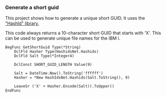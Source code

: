 ### Generate a short guid

This project shows how to generate a unique short GUID. It uses the ["HashId" 
library.](https://hashids.org/net/)

This code always returns a 10-character short GUID that starts with 'X'. This can be used to generate unique file names for the IBM i. 

    BegFunc GetShortGuid Type(*String) 
        DclFld Hasher Type(HashidsNet.Hashids) 
        DclFld Salt Type(*Integer4) 

        DclConst SHORT_GUID_LENGTH Value(9) 

        Salt = DateTime.Now().ToString('ffffff')
        Hasher = *New HashIdsNet.Hashids(Salt.ToString(), 9)

        LeaveSr ('X' + Hasher.Encode(Salt)).ToUpper()
    EndFunc 
